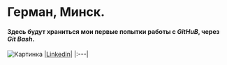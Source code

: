# Герман, Минск.
#### Здесь будут храниться мои первые попытки работы с ***GitHuB***, через ***Git Bash***.






 
![Картинка](https://pngimg.com/uploads/linkedIn/linkedIn_PNG13.png) |[Linkedin](https://www.linkedin.com/in/herman-shtolle/ "Herman Shtolle")|
 |:---|
